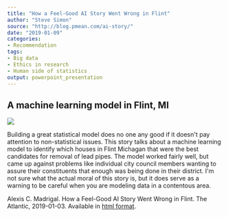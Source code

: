 ```yaml
---
title: "How a Feel-Good AI Story Went Wrong in Flint"
author: "Steve Simon"
source: "http://blog.pmean.com/ai-story/"
date: "2019-01-09"
categories:
- Recommendation
tags:
- Big data
- Ethics in research
- Human side of statistics
output: powerpoint_presentation
---
```


## A machine learning model in Flint, MI

[![](http://www.pmean.com/images/19/ai-story01.png)][mad1]

<div class="notes">

Building a great statistical model does no one any good if it doesn't pay attention to non-statistical issues. This story talks about a machine learning model to identify which houses in Flint Michagan that were the best candidates for removal of lead pipes. The model worked fairly well, but came up against problems like individual city council members wanting to assure their constituents that enough was being done in their district. I'm not sure what the actual moral of this story is, but it does serve as a warning to be careful when you are modeling data in a contentous area.

Alexis C. Madrigal. How a Feel-Good AI Story Went Wrong in Flint. The Atlantic, 2019-01-03. Available in [html
format][mad1].

[mad1]: https://www.theatlantic.com/technology/archive/2019/01/how-machine-learning-found-flints-lead-pipes/578692/

</div>
